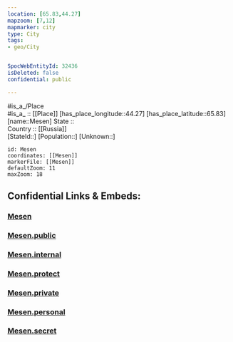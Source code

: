 ```yaml
---
location: [65.83,44.27] 
mapzoom: [7,12] 
mapmarker: city 
type: City
tags:
- geo/City


SpocWebEntityId: 32436
isDeleted: false
confidential: public

---
```

#is_a_/Place  
#is_a_ :: [[Place]] 
[has_place_longitude::44.27] 
[has_place_latitude::65.83] 
[name::Mesen] 
State ::  
Country :: [[Russia]]  
[StateId::] 
[Population::] 
[Unknown::] 


```leaflet
id: Mesen
coordinates: [[Mesen]] 
markerFile: [[Mesen]] 
defaultZoom: 11 
maxZoom: 18
```


## Confidential Links & Embeds: 

### [Mesen](/_Standards/Earth/Continent/Europe/Europe~East/Russia/Russia~NorthWest/Arkhangelsk_Oblast/City/Mesen.md) 

### [Mesen.public](/_public/Earth/Continent/Europe/Europe~East/Russia/Russia~NorthWest/Arkhangelsk_Oblast/City/Mesen.public.md) 

### [Mesen.internal](/_internal/Earth/Continent/Europe/Europe~East/Russia/Russia~NorthWest/Arkhangelsk_Oblast/City/Mesen.internal.md) 

### [Mesen.protect](/_protect/Earth/Continent/Europe/Europe~East/Russia/Russia~NorthWest/Arkhangelsk_Oblast/City/Mesen.protect.md) 

### [Mesen.private](/_private/Earth/Continent/Europe/Europe~East/Russia/Russia~NorthWest/Arkhangelsk_Oblast/City/Mesen.private.md) 

### [Mesen.personal](/_personal/Earth/Continent/Europe/Europe~East/Russia/Russia~NorthWest/Arkhangelsk_Oblast/City/Mesen.personal.md) 

### [Mesen.secret](/_secret/Earth/Continent/Europe/Europe~East/Russia/Russia~NorthWest/Arkhangelsk_Oblast/City/Mesen.secret.md)

